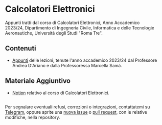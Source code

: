 # Calcolatori Elettronici
Appunti tratti dal corso di Calcolatori Elettronici, Anno Accademico 2023/24, Dipartimento di Ingegneria Civile, Informatica e delle Tecnologie Aeronautiche, Università degli Studi "Roma Tre". 

## Contenuti
 - [Appunti](Calcolatori-Elettronici.pdf) delle lezioni, tenute l'anno accademico 2023/24 dal Professore Andrea D'Ariano e dalla Professoressa Marcella Samà. 
    
 
## Materiale Aggiuntivo
 - [Notion](https://certain-sweater-2c3.notion.site/Calcolatori-elettronici-df3affaf17d745d8abccfbd10580f1fb?pvs=25) relativo al corso di Calcolatori Elettronici.  
##


Per segnalare eventuali refusi, correzioni o integrazioni, contattatemi su [Telegram](https://t.me/von_Sturm), oppure aprite una [nuova issue](https://github.com/00Darxk/Calcolatori-Elettronici/issues/new/choose) o [pull request](https://github.com/00Darxk/Calcolatori-Elettronici/pulls), con le relative modifiche, nella repository.
